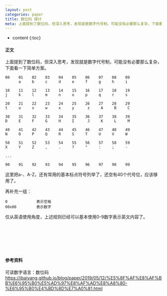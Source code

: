 ```yaml
---
layout: post
categories: paper
title: 数位码 探讨
meta: 上面提到了数位码，但深入思考，发现就是数字代号制，可能没有必要那么复杂，下面看一下简单方案。
---
```

* content
{:toc}

#### 正文

上面提到了数位码，但深入思考，发现就是数字代号制，可能没有必要那么复杂，下面看一下简单方案。

```
00    01    02    03    04    05    06    07    08    09
      a     b     c     d     e     f     g     h     i     

10    11    12    13    14    15    16    17    18    19
j     k     l     m     n     o     p     q     r     s     

20    21    22    23    24    25    26    27    28    29
t     u     v     w     x     y      z     A     B     C  

30    31    32    33    34    35    36    37    38    39
D     E     F     G     H     I      J     K     L     M

40    41    42    43    44    45    46    47    48    49
N     O     P     Q     R     S     T     U     V     W

50    51    52    53    54    55    56    57    58    59
X     Y     Z     ,     .     ?     "     :     ;     -

...

90    91    92    93    94    95    96    97    98    99

```

这里把a-、A-Z，还有常用的基本标点符号列举了，还空有40个代号位，应该够用了。

再补充一组：
```
0             表示空格
00x00         表示数字
```

仅从英语使用角度，上述规则已经可以基本使用0-9数字表示英文内容了。

<br/><br/><br/><br/><br/>
#### 参考资料

可读数字语言：数位码 <https://ibaiyang.github.io/blog/paper/2019/05/12/%E5%8F%AF%E8%AF%BB%E6%95%B0%E5%AD%97%E8%AF%AD%E8%A8%80-%E6%95%B0%E4%BD%8D%E7%A0%81.html>
